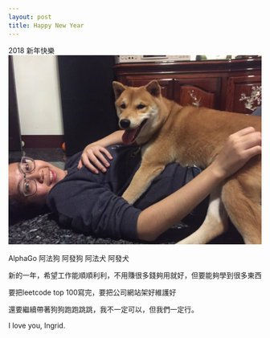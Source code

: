 ```yaml
---
layout: post
title: Happy New Year
---
```


2018 新年快樂
![my dog and alphadog](/images/my_dog_and_alphadog.jpg)

AlphaGo
阿法狗
阿發狗
阿法犬
阿發犬

新的一年，希望工作能順順利利，不用賺很多錢夠用就好，但要能夠學到很多東西

要把leetcode top 100寫完，要把公司網站架好維護好

還要繼續帶著狗狗跑跑跳跳，我不一定可以，但我們一定行。

I love you, Ingrid.

